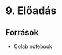 # 9. Előadás

## Források
- [Colab notebook](https://colab.research.google.com/drive/1-I5o9huk6qH5i4kyA7_FbAvXlaxW3DBG?usp=share_link)

